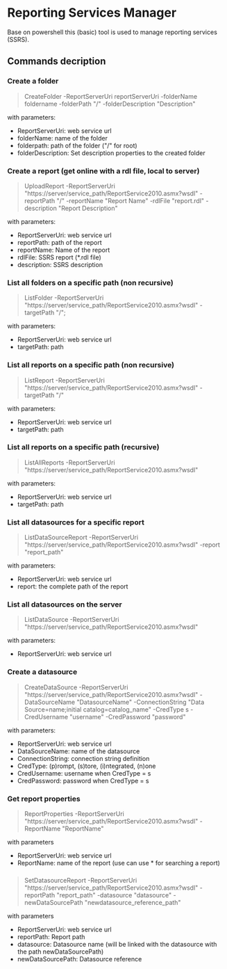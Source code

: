 # Reporting Services Manager
Base on powershell this (basic) tool is used to manage reporting services (SSRS).

## Commands decription

### Create a folder
> CreateFolder -ReportServerUri reportServerUri -folderName foldername -folderPath "/" -folderDescription "Description"

with parameters:
* ReportServerUri: web service url
* folderName: name of the folder
* folderpath: path of the folder ("/" for root)
* folderDescription: Set description properties to the created folder

### Create a report (get online with a rdl file, local to server)
> UploadReport -ReportServerUri "https://server/service_path/ReportService2010.asmx?wsdl" -reportPath "/" -reportName "Report Name" -rdlFile "report.rdl" -description "Report Description"

with parameters:
* ReportServerUri: web service url
* reportPath: path of the report
* reportName: Name of the report
* rdlFile: SSRS report (*.rdl file)
* description: SSRS description

### List all folders on a specific path (non recursive)
> ListFolder -ReportServerUri "https://server/service_path/ReportService2010.asmx?wsdl" -targetPath "/";

with parameters:
* ReportServerUri: web service url
* targetPath: path

### List all reports on a specific path (non recursive)
> ListReport -ReportServerUri "https://server/service_path/ReportService2010.asmx?wsdl" -targetPath "/"

with parameters:
* ReportServerUri: web service url
* targetPath: path

### List all reports on a specific path (recursive)
> ListAllReports -ReportServerUri "https://server/service_path/ReportService2010.asmx?wsdl"

with parameters:
* ReportServerUri: web service url
* targetPath: path

### List all datasources for a specific report
> ListDataSourceReport -ReportServerUri "https://server/service_path/ReportService2010.asmx?wsdl" -report "report_path"

with parameters:
* ReportServerUri: web service url
* report: the complete path of the report

### List all datasources on the server
> ListDataSource -ReportServerUri "https://server/service_path/ReportService2010.asmx?wsdl"

with parameters:
* ReportServerUri: web service url

### Create a datasource
> CreateDataSource -ReportServerUri "https://server/service_path/ReportService2010.asmx?wsdl" -DataSourceName "DatasourceName" -ConnectionString "Data Source=name;initial catalog=catalog_name" -CredType s -CredUsername "username" -CredPassword "password"

with parameters:
* ReportServerUri: web service url
* DataSourceName: name of the datasource
* ConnectionString: connection string definition
* CredType: (p)rompt, (s)tore, (i)ntegrated, (n)one
* CredUsername: username when CredType = s
* CredPassword: password when CredType = s

### Get report properties
> ReportProperties -ReportServerUri "https://server/service_path/ReportService2010.asmx?wsdl" -ReportName "ReportName"

with parameters
* ReportServerUri: web service url
* ReportName: name of the report (use can use * for searching a report)

### 
> SetDatasourceReport -ReportServerUri "https://server/service_path/ReportService2010.asmx?wsdl" -reportPath "report_path" -datasource "datasource" -newDataSourcePath "newdatasource_reference_path"

with parameters
* ReportServerUri: web service url
* reportPath: Report path
* datasource: Datasource name (will be linked with the datasource with the path newDataSourcePath)
* newDataSourcePath: Datasource reference
